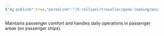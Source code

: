 ```yaml
---
{"dg-publish":true,"permalink":"/5-rollspel/traveller/gone-looking/positions/steward/","dgPassFrontmatter":true}
---
```


Maintains passenger comfort and handles daily operations in passenger areas (on passenger ships).